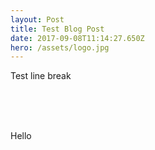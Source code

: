 ```yaml
---
layout: Post
title: Test Blog Post
date: 2017-09-08T11:14:27.650Z
hero: /assets/logo.jpg
---
```

Test line break

<br><br><br>

Hello
